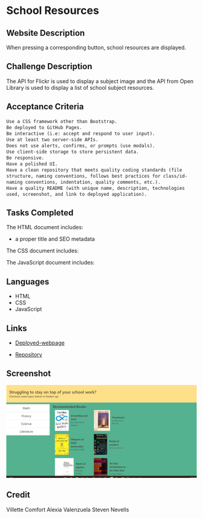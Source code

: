 # School Resources

## Website Description
When pressing a corresponding button, school resources are displayed.

## Challenge Description
The API for Flickr is used to display a subject image and the API from Open Library is used to display a list of school subject resources.

## Acceptance Criteria

```
Use a CSS framework other than Bootstrap.
Be deployed to GitHub Pages.
Be interactive (i.e: accept and respond to user input).
Use at least two server-side APIs.
Does not use alerts, confirms, or prompts (use modals).
Use client-side storage to store persistent data.
Be responsive.
Have a polished UI.
Have a clean repository that meets quality coding standards (file structure, naming conventions, follows best practices for class/id-naming conventions, indentation, quality comments, etc.).
Have a quality README (with unique name, description, technologies used, screenshot, and link to deployed application).

```

## Tasks Completed
The HTML document includes:
* a proper title and SEO metadata

The CSS document includes:

The JavaScript document includes:

## Languages
- HTML
- CSS
- JavaScript

## Links
* [Deployed-webpage](https://stevennevells.github.io/Super-Duper-Project/)

* [Repository](https://github.com/stevennevells/Super-Duper-Project)

## Screenshot
![Image](./assets/imgs/site-example.png)

## Credit
Villette Comfort
Alexia Valenzuela
Steven Nevells
